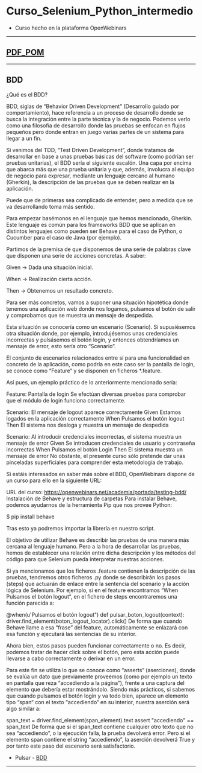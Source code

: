 # Curso_Selenium_Python_intermedio
* Curso hecho en la plataforma OpenWebinars

****************************************************************************************************************
## [PDF_POM](https://github.com/PaulaNuness/Curso_Selenium_Python_intermedio/blob/main/POM.pdf)

****************************************************************************************************************
## BDD
¿Qué es el BDD?
 
BDD, siglas de “Behavior Driven Development” (Desarrollo guiado por comportamiento), hace referencia a un proceso de desarrollo donde se busca la integración entre la parte técnica y la de negocio. Podemos verlo como una filosofía de desarrollo donde las pruebas se enfocan en flujos pequeños pero donde entran en juego varias partes de un sistema para llegar a un fin.

Si venimos del TDD, “Test Driven Development”, donde tratamos de desarrollar en base a unas pruebas básicas del software (como podrían ser pruebas unitarias), el BDD sería el siguiente escalón. Una capa por encima que abarca más que una prueba unitaria y que, además, involucra al equipo de negocio para expresar, mediante un lenguaje cercano al humano (Gherkin), la descripción de las pruebas que se deben realizar en la aplicación.

Puede que de primeras sea complicado de entender, pero a medida que se va desarrollando toma más sentido.

Para empezar basémonos en el lenguaje que hemos mencionado, Gherkin. Este lenguaje es común para los frameworks BDD que se aplican en distintos lenguajes como pueden ser Behave para el caso de Python, o Cucumber para el caso de Java (por ejemplo).

Partimos de la premisa de que disponemos de una serie de palabras clave que disponen una serie de acciones concretas. A saber:

Given -> Dada una situación inicial.

When -> Realización cierta acción.

Then -> Obtenemos un resultado concreto.

Para ser más concretos, vamos a suponer una situación hipotética donde tenemos una aplicación web donde nos logamos, pulsamos el botón de salir y comprobamos que se muestra un mensaje de despedida.

Esta situación se conocería como un escenario (Scenario). Si supusiésemos otra situación donde, por ejemplo, introdujésemos unas credenciales incorrectas y pulsásemos el botón login, y entonces obtendríamos un mensaje de error, esto sería otro “Scenario“.

El conjunto de escenarios relacionados entre sí para una funcionalidad en concreto de la aplicación, como podría en este caso ser la pantalla de login, se conoce como “Feature“ y se disponen en ficheros *.feature.

Así pues, un ejemplo práctico de lo anteriormente mencionado sería:

Feature: Pantalla de login
Se efectúan diversas pruebas para comprobar que el módulo de login funciona correctamente.

Scenario: El mensaje de logout aparece correctamente
      Given Estamos logados en la aplicación correctamente
      When Pulsamos el botón logout
      Then El sistema nos desloga y muestra un mensaje de despedida

Scenario: Al introducir credenciales incorrectas, el sistema muestra un mensaje de error
      Given Se introducen credenciales de usuario y contraseña incorrectas
      When Pulsamos el botón Login
      Then El sistema muestra un mensaje de error
No obstante, el presente curso sólo pretende dar unas pinceladas superficiales para comprender esta metodología de trabajo.

Si estáis interesados en saber más sobre el BDD, OpenWebinars dispone de un curso para ello en la siguiente URL:

URL del curso: https://openwebinars.net/academia/portada/testing-bdd/
Instalación de Behave y estructura de carpetas
Para instalar Behave, podemos ayudarnos de la herramienta Pip que nos provee Python:

$ pip install behave

Tras esto ya podremos importar la librería en nuestro script.

El objetivo de utilizar Behave es describir las pruebas de una manera más cercana al lenguaje humano. Pero a la hora de desarrollar las pruebas, hemos de establecer una relación entre dicha descripción y los métodos del código para que Selenium pueda interpretar nuestras acciones.

Si ya mencionamos que los ficheros .feature contienen la descripción de las pruebas, tendremos otros ficheros .py donde se describirán los pasos (steps) que actuarán de enlace entre la sentencia del scenario y la acción lógica de Selenium. Por ejemplo, si en el feature encontramos “When Pulsamos el botón logout“, en el fichero de steps encontraremos una función parecida a:

@when(u'Pulsamos el botón logout")
def pulsar_boton_logout(context):
      driver.find_element(boton_logout_locator).click()
De forma que cuando Behave llame a esa “frase” del feature, automáticamente se enlazará con esa función y ejecutará las sentencias de su interior.

Ahora bien, estos pasos pueden funcionar correctamente o no. Es decir, podemos tratar de hacer click sobre el botón, pero esta acción puede llevarse a cabo correctamente o derivar en un error.

Para este fin se utiliza lo que se conoce como “asserts“ (aserciones), donde se evalúa un dato que previamente proveemos (como por ejemplo un texto en pantalla que reza “accediendo a la página”), frente a una captura del elemento que debería estar mostrándolo. Siendo más prácticos, si sabemos que cuando pulsamos el botón login y va todo bien, aparece un elemento tipo “span“ con el texto “accediendo“ en su interior, nuestra aserción será algo similar a:

span_text = driver.find_element(span_element).text
assert "accediendo" == span_text
De forma que si el span_text contiene cualquier otro texto que no sea “accediendo”, o la ejecución falla, la prueba devolverá error. Pero si el elemento span contiene el string “accediendo”, la aserción devolverá True y por tanto este paso del escenario será satisfactorio.

* Pulsar - [BDD](https://github.com/PaulaNuness/Curso_Selenium_Python_intermedio/blob/main/Captura%20de%20pantalla%202024-07-17%20204222.png)

****************************************************************************************************************
